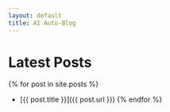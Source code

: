 ```yaml
---
layout: default
title: AI Auto-Blog
---
```

# Latest Posts
{% for post in site.posts %}
- [{{ post.title }}]({{ post.url }})
{% endfor %}
